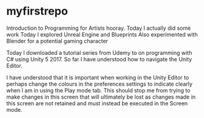 # myfirstrepo
Introduction to Programming for Artists
hooray. Today I actually did some work
Today I explored Unreal Engine and Blueprints
Also experimented with Blender for a potential gaming character


Today I downloaded a tutorial series from Udemy to on programming with C# using Unity 5 2017.  So far I have understood how to navigate the Unity Editor.  

I have understood that it is important when working in the Unity Editor to perhaps change the colours in the preferences settings to indicate clearly when I am in using the Play mode tab.  This should stop me from trying to make changes in this screen that will ultimately be lost as changes made in this screen are not retained and must instead be executed in the Screen mode.
